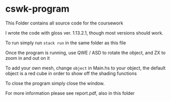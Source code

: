 # cswk-program

This Folder contains all source code for the coursework

I wrote the code with gloss ver. 1.13.2.1, though most versions should work.

To run simply run `stack run` in the same folder as this file

Once the program is running, use QWE / ASD to rotate the object, and ZX to zoom in and out on it

To add your own mesh, change `object` in Main.hs to your object, the default object is a red cube in order to show off the shading functions

To close the program simply close the window.

For more information please see report.pdf, also in this folder